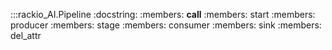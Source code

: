 :::rackio_AI.Pipeline
    :docstring:
    :members: __call__
    :members: start
    :members: producer
    :members: stage
    :members: consumer
    :members: sink
    :members: del_attr